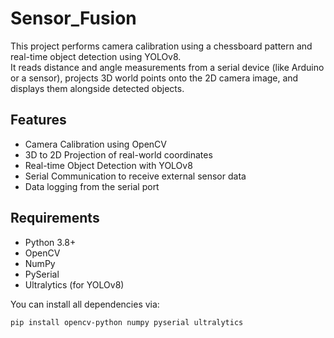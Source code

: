 # Sensor_Fusion
This project performs camera calibration using a chessboard pattern and real-time object detection using YOLOv8.<br>
It reads distance and angle measurements from a serial device (like Arduino or a sensor), projects 3D world points onto the 2D camera image, and displays them alongside detected objects.<br>
## Features
* Camera Calibration using OpenCV
* 3D to 2D Projection of real-world coordinates
* Real-time Object Detection with YOLOv8
* Serial Communication to receive external sensor data
* Data logging from the serial port
## Requirements
* Python 3.8+
* OpenCV
* NumPy
* PySerial
* Ultralytics (for YOLOv8)

You can install all dependencies via:
```
pip install opencv-python numpy pyserial ultralytics 
```


